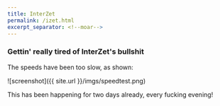 ```yaml
---
title: InterZet
permalink: /izet.html
excerpt_separator: <!--moar-->
---
```


### Gettin' really tired of InterZet's bullshit

The speeds have been too slow, as shown:
<!--moar-->

![screenshot]({{ site.url }}/imgs/speedtest.png)

This has been happening for two days already, every fucking evening!
